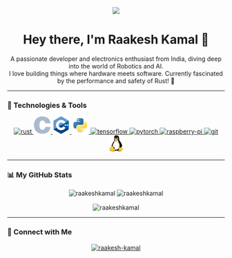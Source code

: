 <div align="center">
  <img src="https://user-images.githubusercontent.com/74038190/225813708-98b745f2-7d22-48cf-9150-083f1b00d6c9.gif" width="500px">
</div>

<h1 align="center">
  Hey there, I'm Raakesh Kamal 👋
</h1>

<p align="center">
  A passionate developer and electronics enthusiast from India, diving deep into the world of Robotics and AI. <br>
  I love building things where hardware meets software. Currently fascinated by the performance and safety of Rust! 🦀
</p>

---

### 🔧 Technologies & Tools

<p align="center">
  <a href="https://www.rust-lang.org" target="_blank" rel="noreferrer"> <img src="https://raw.githubusercontent.com/rust-lang/rust-artwork/refs/heads/master/logo/rust-logo-512x512.png" alt="rust" width="40" height="40"/> </a>
  <a href="https://www.cprogramming.com/" target="_blank" rel="noreferrer"> <img src="https://raw.githubusercontent.com/devicons/devicon/master/icons/c/c-original.svg" alt="c" width="40" height="40"/> </a>
  <a href="https://www.w3schools.com/cpp/" target="_blank" rel="noreferrer"> <img src="https://raw.githubusercontent.com/devicons/devicon/master/icons/cplusplus/cplusplus-original.svg" alt="cplusplus" width="40" height="40"/> </a>
  <a href="https://www.python.org" target="_blank" rel="noreferrer"> <img src="https://raw.githubusercontent.com/devicons/devicon/master/icons/python/python-original.svg" alt="python" width="40" height="40"/> </a>
  <a href="https://www.tensorflow.org" target="_blank" rel="noreferrer"> <img src="https://www.vectorlogo.zone/logos/tensorflow/tensorflow-icon.svg" alt="tensorflow" width="40" height="40"/> </a>
  <a href="https://pytorch.org/" target="_blank" rel="noreferrer"> <img src="https://www.vectorlogo.zone/logos/pytorch/pytorch-icon.svg" alt="pytorch" width="40" height="40"/> </a>
  <a href="https://www.arduino.cc/" target="_blank" rel="noreferrer"> <img src="https://avatars.githubusercontent.com/u/1294177?s=200&v=4" alt="raspberry-pi" width="40" height="40"/> </a>
  <a href="https://git-scm.com/" target="_blank" rel="noreferrer"> <img src="https://www.vectorlogo.zone/logos/git-scm/git-scm-icon.svg" alt="git" width="40" height="40"/> </a>
  <a href="https://www.linux.org/" target="_blank" rel="noreferrer"> <img src="https://raw.githubusercontent.com/devicons/devicon/master/icons/linux/linux-original.svg" alt="linux" width="40" height="40"/> </a>
</p>

---

### 📊 My GitHub Stats

<p align="center">
  <img align="center" src="https://github-readme-stats.vercel.app/api?username=raakeshkamal&show_icons=true&locale=en&theme=tokyonight" alt="raakeshkamal" />
  <img align="center" src="https://github-readme-stats.vercel.app/api/top-langs?username=raakeshkamal&layout=compact&langs_count=8&theme=tokyonight" alt="raakeshkamal" />
</p>
<p align="center">
  <img align="center" src="https://github-readme-streak-stats.herokuapp.com/?user=raakeshkamal&theme=tokyonight" alt="raakeshkamal" />
</p>

---

### 🤝 Connect with Me

<p align="center">
<a href="https://linkedin.com/in/raakesh-kamal" target="blank"><img align="center" src="https://raw.githubusercontent.com/rahuldkjain/github-profile-readme-generator/master/src/images/icons/Social/linked-in-alt.svg" alt="raakesh-kamal" height="30" width="40" /></a>
</p>
